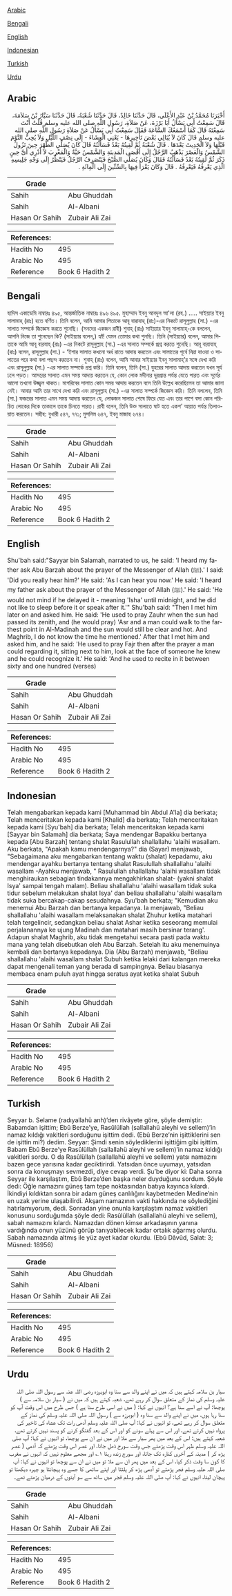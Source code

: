 [Arabic](#arabic)

[Bengali](#bengali)

[English](#english)

[Indonesian](#indonesian)

[Turkish](#turkish)

[Urdu](#urdu)

## Arabic


<div dir="rtl" lang="ar" style={{fontSize:'larger',backgroundColor:'#f8f9fa',padding:20}}>
أَخْبَرَنَا مُحَمَّدُ بْنُ عَبْدِ الأَعْلَى، قَالَ حَدَّثَنَا خَالِدٌ، قَالَ حَدَّثَنَا شُعْبَةُ، قَالَ حَدَّثَنَا سَيَّارُ بْنُ سَلاَمَةَ، قَالَ سَمِعْتُ أَبِي يَسْأَلُ أَبَا بَرْزَةَ، عَنْ صَلاَةِ، رَسُولِ اللَّهِ صلى الله عليه وسلم قُلْتُ أَنْتَ سَمِعْتَهُ قَالَ كَمَا أَسْمَعُكَ السَّاعَةَ فَقَالَ سَمِعْتُ أَبِي يَسْأَلُ عَنْ صَلاَةِ رَسُولِ اللَّهِ صلى الله عليه وسلم قَالَ كَانَ لاَ يُبَالِي بَعْضَ تَأْخِيرِهَا - يَعْنِي الْعِشَاءَ - إِلَى نِصْفِ اللَّيْلِ وَلاَ يُحِبُّ النَّوْمَ قَبْلَهَا وَلاَ الْحَدِيثَ بَعْدَهَا ‏.‏ قَالَ شُعْبَةُ ثُمَّ لَقِيتُهُ بَعْدُ فَسَأَلْتُهُ قَالَ كَانَ يُصَلِّي الظُّهْرَ حِينَ تَزُولُ الشَّمْسُ وَالْعَصْرَ يَذْهَبُ الرَّجُلُ إِلَى أَقْصَى الْمَدِينَةِ وَالشَّمْسُ حَيَّةٌ وَالْمَغْرِبَ لاَ أَدْرِي أَىَّ حِينٍ ذَكَرَ ثُمَّ لَقِيتُهُ بَعْدُ فَسَأَلْتُهُ فَقَالَ وَكَانَ يُصَلِّي الصُّبْحَ فَيَنْصَرِفُ الرَّجُلُ فَيَنْظُرُ إِلَى وَجْهِ جَلِيسِهِ الَّذِي يَعْرِفُهُ فَيَعْرِفُهُ ‏.‏ قَالَ وَكَانَ يَقْرَأُ فِيهَا بِالسِّتِّينَ إِلَى الْمِائَةِ ‏.‏
</div>
<div style={{backgroundColor:'#f8f9fa',padding:20, marginBottom: 10}}><table> <thead> <tr> <th>Grade</th> <th></th> </tr> </thead> <tbody> <tr><td>Sahih</td><td>Abu Ghuddah</td></tr><tr><td>Sahih</td><td>Al-Albani</td></tr><tr><td>Hasan Or Sahih</td><td>Zubair Ali Zai</td></tr></tbody></table><table> <thead> <tr> <th>References:</th> <th></th> </tr> </thead> <tbody><tr><td>Hadith No</td><td>495</td></tr><tr><td>Arabic No</td><td>495</td></tr><tr><td>Reference</td><td>Book 6 Hadith 2</td></tr></tbody></table></div>

## Bengali


<div dir="ltr" lang="bn" style={{fontSize:'larger',backgroundColor:'#f8f9fa',padding:20}}>
হাদিস একাডেমি নাম্বারঃ ৪৯৫, আন্তর্জাতিক নাম্বারঃ ৪৯৬ ৪৯৫. মুহাম্মাদ ইবনু আবদুল আ'লা (রহ.) ..... সাইয়্যার ইবনু সালামাহ্ (রাঃ) হতে বর্ণিত। তিনি বলেন, আমি আমার পিতাকে আবূ বারাযাহ্ (রাঃ)-এর নিকটে রাসূলুল্লাহ (সা.) -এর সালাত সম্পর্কে জিজ্ঞেস করতে শুনেছি। (সনদের একজন রাবী) শুবাহ্ (রাঃ) সাইয়্যার ইবনু সালামাহ্-কে বললেন, আপনি নিজে তা শুনেছেন কি? (সাইয়্যার বলেন,) হ্যাঁ! যেমন তোমার কথা শুনছি। তিনি (সাইয়্যার) বলেন, আমার পিতাকে আমি আবূ বারযাহ্ (রাঃ) -এর নিকটে রাসূলুল্লাহ (সা.) -এর সালাত সম্পর্কে প্রশ্ন করতে শুনেছি। আবূ বারাযাহ্ (রাঃ) বলেন, রাসূলুল্লাহ (সা.) - ‘ইশার সালাত কখনো অর্ধ রাতে আদায় করতেন এবং সালাতের পূর্বে নিদ্রা যাওয়া ও সালাতের পরে কথা বলা পছন্দ করতেন না। শুবাহ্ (রাঃ) বলেন, আমি আবার সাইয়্যার ইবনু সালামাহ্’র সঙ্গে দেখা করি এবং রাসূলুল্লাহ (সা.) -এর সালাত সম্পর্কে প্রশ্ন করি। তিনি বলেন, তিনি (সা.) যুহরের সালাত আদায় করতেন যখন সূর্য ঢলে পড়ত। আসরের সালাত এমন সময় আদায় করতেন যে, কোন লোক মদীনার দূরপ্রান্ত পর্যন্ত যেতে পারত এবং সূর্যের আলো তখনো উজ্জ্বল থাকত। মাগরিবের সালাত কোন সময় আদায় করতেন বলে তিনি উল্লেখ করেছিলেন তা আমার জানা নেই। আবার আমি তার সাথে দেখা করি এবং রাসূলুল্লাহ (সা.) -এর সালাত সম্পর্কে জিজ্ঞেস করি। তিনি বললেন, তিনি (সা.) ফজরের সালাত এমন সময় আদায় করতেন যে, লোকজন সালাত শেষে ফিরে যেত এবং তার পাশে বসা কোন পরিচিত লোকের দিকে তাকালে তাকে চিনতে পারত। রাবী বলেন, তিনি উক্ত সালাতে ষাট হতে একশ’ আয়াত পর্যন্ত তিলাওয়াত করতেন। সহীহ: বুখারী ৫৪৭, ৭৭১; মুসলিম ৬৪৭, ইবনু মাজাহ ৬৭৪।
</div>
<div style={{backgroundColor:'#f8f9fa',padding:20, marginBottom: 10}}><table> <thead> <tr> <th>Grade</th> <th></th> </tr> </thead> <tbody> <tr><td>Sahih</td><td>Abu Ghuddah</td></tr><tr><td>Sahih</td><td>Al-Albani</td></tr><tr><td>Hasan Or Sahih</td><td>Zubair Ali Zai</td></tr></tbody></table><table> <thead> <tr> <th>References:</th> <th></th> </tr> </thead> <tbody><tr><td>Hadith No</td><td>495</td></tr><tr><td>Arabic No</td><td>495</td></tr><tr><td>Reference</td><td>Book 6 Hadith 2</td></tr></tbody></table></div>

## English


<div dir="ltr" lang="en" style={{fontSize:'larger',backgroundColor:'#f8f9fa',padding:20}}>
Shu'bah said:"Sayyar bin Salamah, narrated to us, he said: 'I heard my father ask Abu Barzah about the prayer of the Messenger of Allah (ﷺ).' I said: 'Did you really hear him?' He said: 'As I can hear you now.' He said: 'I heard my father ask about the prayer of the Messenger of Allah (ﷺ).' He said: 'He would not mind if he delayed it - meaning 'Isha' until midnight, and he did not like to sleep before it or speak after it.'" Shu'bah said: "Then I met him later on and asked him. He said: 'He used to pray Zauhr when the sun had passed its zenith, and (he would pray) 'Asr and a man could walk to the farthest point in Al-Madinah and the sun would still be clear and hot. And Maghrib, I do not know the time he mentioned.' After that I met him and asked him, and he said: 'He used to pray Fajr then after the prayer a man could regarding it, sitting next to him, look at the face of someone he knew and he could recognize it.' He said: 'And he used to recite in it between sixty and one hundred (verses)
</div>
<div style={{backgroundColor:'#f8f9fa',padding:20, marginBottom: 10}}><table> <thead> <tr> <th>Grade</th> <th></th> </tr> </thead> <tbody> <tr><td>Sahih</td><td>Abu Ghuddah</td></tr><tr><td>Sahih</td><td>Al-Albani</td></tr><tr><td>Hasan Or Sahih</td><td>Zubair Ali Zai</td></tr></tbody></table><table> <thead> <tr> <th>References:</th> <th></th> </tr> </thead> <tbody><tr><td>Hadith No</td><td>495</td></tr><tr><td>Arabic No</td><td>495</td></tr><tr><td>Reference</td><td>Book 6 Hadith 2</td></tr></tbody></table></div>

## Indonesian


<div dir="ltr" lang="id" style={{fontSize:'larger',backgroundColor:'#f8f9fa',padding:20}}>
Telah mengabarkan kepada kami [Muhammad bin Abdul A'la] dia berkata; Telah menceritakan kepada kami [Khalid] dia berkata; Telah menceritakan kepada kami [Syu'bah] dia berkata; Telah menceritakan kepada kami [Sayyar bin Salamah] dia berkata; Saya mendengar Bapakku bertanya kepada [Abu Barzah] tentang shalat Rasulullah shallallahu 'alaihi wasallam. Aku berkata, "Apakah kamu mendengarnya?" dia (Sayar) menjawab, "Sebagaimana aku mengabarkan tentang waktu (shalat) kepadamu, aku mendengar ayahku bertanya tentang shalat Rasulullah shallallahu 'alaihi wasallam -Ayahku menjawab, " Rasulullah shallallahu 'alaihi wasallam tidak menghiraukan sebagian tindakannya mengakhirkan shalat- (yakni shalat Isya' sampai tengah malam). Beliau shallallahu 'alaihi wasallam tidak suka tidur sebelum melakukan shalat Isya' dan beliau shallallahu 'alaihi wasallam tidak suka bercakap-cakap sesudahnya. Syu'bah berkata; "Kemudian aku menemui Abu Barzah dan bertanya kepadanya. Ia menjawab, "Beliau shallallahu 'alaihi wasallam melaksanakan shalat Zhuhur ketika matahari telah tergelincir, sedangkan beliau shalat Ashar ketika seseorang memulai perjalanannya ke ujung Madinah dan matahari masih bersinar terang'. Adapun shalat Maghrib, aku tidak mengetahui secara pasti pada waktu mana yang telah disebutkan oleh Abu Barzah. Setelah itu aku menemuinya kembali dan bertanya kepadanya. Dia (Abu Barzah) menjawab, "Beliau shallallahu 'alaihi wasallam shalat Subuh ketika lelaki dari kalangan mereka dapat mengenali teman yang berada di sampingnya. Beliau biasanya membaca enam puluh ayat hingga seratus ayat ketika shalat Subuh
</div>
<div style={{backgroundColor:'#f8f9fa',padding:20, marginBottom: 10}}><table> <thead> <tr> <th>Grade</th> <th></th> </tr> </thead> <tbody> <tr><td>Sahih</td><td>Abu Ghuddah</td></tr><tr><td>Sahih</td><td>Al-Albani</td></tr><tr><td>Hasan Or Sahih</td><td>Zubair Ali Zai</td></tr></tbody></table><table> <thead> <tr> <th>References:</th> <th></th> </tr> </thead> <tbody><tr><td>Hadith No</td><td>495</td></tr><tr><td>Arabic No</td><td>495</td></tr><tr><td>Reference</td><td>Book 6 Hadith 2</td></tr></tbody></table></div>

## Turkish


<div dir="ltr" lang="tr" style={{fontSize:'larger',backgroundColor:'#f8f9fa',padding:20}}>
Seyyar b. Selame (radıyallahü anh)’den rivâyete göre, şöyle demiştir: Babamdan işittim; Ebû Berze’ye, Rasûlüllah (sallallahü aleyhi ve sellem)’in namaz kıldığı vakitleri sorduğunu işittim dedi. (Ebû Berze’nin işittiklerini sen de işittin mi?) dedim. Seyyar: Şimdi senin söylediklerini işittiğim gibi işittim. Babam Ebû Berze’ye Rasûlüllah (sallallahü aleyhi ve sellem)’in namaz kıldığı vakitleri sordu. O da Rasûlüllah (sallallahü aleyhi ve sellem) yatsı namazını bazen gece yarısına kadar geciktirirdi. Yatsıdan önce uyumayı, yatsıdan sonra da konuşmayı sevmezdi, diye cevap verdi. Şu’be diyor ki: Daha sonra Seyyar ile karşılaştım, Ebû Berze’den başka neler duyduğunu sordum. Şöyle dedi: Öğle namazını güneş tam tepe noktasından batıya kayınca kılardı. İkindiyi kıldıktan sonra bir adam güneş canlılığını kaybetmeden Medine’nin en uzak yerine ulaşabilirdi. Akşam namazının vakti hakkında ne söylediğini hatırlamıyorum, dedi. Sonradan yine onunla karşılaştım namaz vakitleri konusunu sorduğumda şöyle dedi: Rasûlüllah (sallallahü aleyhi ve sellem), sabah namazını kılardı. Namazdan dönen kimse arkadaşının yanına vardığında onun yüzünü görüp tanıyabilecek kadar ortalık ağarmış olurdu. Sabah namazında altmış ile yüz ayet kadar okurdu. (Ebû Dâvûd, Salat: 3; Müsned: 18956)
</div>
<div style={{backgroundColor:'#f8f9fa',padding:20, marginBottom: 10}}><table> <thead> <tr> <th>Grade</th> <th></th> </tr> </thead> <tbody> <tr><td>Sahih</td><td>Abu Ghuddah</td></tr><tr><td>Sahih</td><td>Al-Albani</td></tr><tr><td>Hasan Or Sahih</td><td>Zubair Ali Zai</td></tr></tbody></table><table> <thead> <tr> <th>References:</th> <th></th> </tr> </thead> <tbody><tr><td>Hadith No</td><td>495</td></tr><tr><td>Arabic No</td><td>495</td></tr><tr><td>Reference</td><td>Book 6 Hadith 2</td></tr></tbody></table></div>

## Urdu


<div dir="rtl" lang="ur" style={{fontSize:'larger',backgroundColor:'#f8f9fa',padding:20}}>
سیار بن سلامہ کہتے ہیں کہ میں نے اپنے والد سے سنا وہ ابوبرزہ رضی اللہ عنہ سے رسول اللہ صلی اللہ علیہ وسلم کی نماز کے متعلق سوال کر رہے تھے، شعبہ کہتے ہیں کہ میں نے ( سیار بن سلامہ سے ) پوچھا: آپ نے اسے سنا ہے؟ انہوں نے کہا: ( میں نے اسی طرح سنا ہے ) جس طرح میں اس وقت آپ کو سنا رہا ہوں، میں نے اپنے والد سے سنا وہ ( ابوبرزہ سے ) رسول اللہ صلی اللہ علیہ وسلم کی نماز کے متعلق سوال کر رہے تھے، تو انہوں نے کہا: آپ صلی اللہ علیہ وسلم آدھی رات تک عشاء کی تاخیر کی پرواہ نہیں کرتے تھے، اور اس سے پہلے سونے کو اور اس کے بعد گفتگو کرنے کو پسند نہیں کرتے تھے، شعبہ کہتے ہیں: اس کے بعد میں پھر سیار سے ملا اور میں نے ان سے پوچھا، تو انہوں نے کہا: آپ صلی اللہ علیہ وسلم ظہر اس وقت پڑھتے جس وقت سورج ڈھل جاتا، اور عصر اس وقت پڑھتے کہ آدمی ( عصر پڑھ کر ) مدینہ کے آخری کنارہ تک جاتا، اور سورج زندہ رہتا ۱؎ اور مجھے معلوم نہیں کہ انہوں نے مغرب کا کون سا وقت ذکر کیا، اس کے بعد میں پھر ان سے ملا تو میں نے ان سے پوچھا تو انہوں نے کہا: آپ صلی اللہ علیہ وسلم فجر پڑھتے تو آدمی پڑھ کر پلٹتا اور اپنے ساتھی کا جسے وہ پہچانتا ہو چہرہ دیکھتا تو پہچان لیتا، انہوں نے کہا: آپ صلی اللہ علیہ وسلم فجر میں ساٹھ سے سو آیتوں کے درمیان پڑھتے تھے۔
</div>
<div style={{backgroundColor:'#f8f9fa',padding:20, marginBottom: 10}}><table> <thead> <tr> <th>Grade</th> <th></th> </tr> </thead> <tbody> <tr><td>Sahih</td><td>Abu Ghuddah</td></tr><tr><td>Sahih</td><td>Al-Albani</td></tr><tr><td>Hasan Or Sahih</td><td>Zubair Ali Zai</td></tr></tbody></table><table> <thead> <tr> <th>References:</th> <th></th> </tr> </thead> <tbody><tr><td>Hadith No</td><td>495</td></tr><tr><td>Arabic No</td><td>495</td></tr><tr><td>Reference</td><td>Book 6 Hadith 2</td></tr></tbody></table></div>